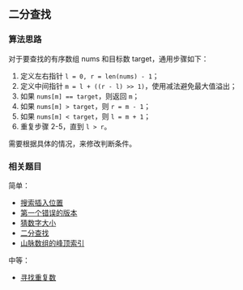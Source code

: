 ## 二分查找

### 算法思路
对于要查找的有序数组 nums 和目标数 target，通用步骤如下：
1. 定义左右指针 `l = 0, r = len(nums) - 1`；
2. 定义中间指针 `m = l + ((r - l) >> 1)`，使用减法避免最大值溢出；
3. 如果 `nums[m] == target`，则返回 `m`； 
4. 如果 `nums[m] > target`，则 `r = m - 1`；
5. 如果 `nums[m] < target`，则 `l = m + 1`；
6. 重复步骤 2-5，直到 `l > r`。

需要根据具体的情况，来修改判断条件。

### 相关题目
简单：
+ [搜索插入位置](../solutions/128/35.md)
+ [第一个错误的版本](../solutions/384/278.md)
+ [猜数字大小](../solutions/384/374.md)
+ [二分查找](../solutions/768/704.md)
+ [山脉数组的峰顶索引](../solutions/896/852.md)

中等：
+ [寻找重复数](../solutions/384/287.md)